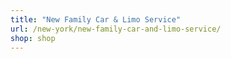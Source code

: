 ```yaml
---
title: "New Family Car & Limo Service"
url: /new-york/new-family-car-and-limo-service/
shop: shop
---
```

